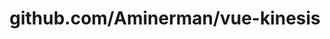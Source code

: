 ---
layout: post
title: github.com/Aminerman/vue-kinesis
categories: link
tags: [انگلیسی, گیت‌هاب, برنامه‌نویسی]
---